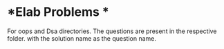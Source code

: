 # *Elab Problems *
For oops and Dsa directories.
The questions  are present in the respective folder.
with the solution name as the question name.
